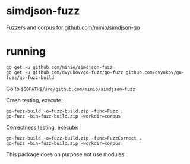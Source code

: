 # simdjson-fuzz
Fuzzers and corpus for [github.com/minio/simdjson-go](https://github.com/minio/simdjson-go)

# running

```
go get -u github.com/minio/simdjson-fuzz
go get -u github.com/dvyukov/go-fuzz/go-fuzz github.com/dvyukov/go-fuzz/go-fuzz-build
```

Go to `$GOPATH$/src/github.com/minio/simdjson-fuzz`

Crash testing, execute:
```
go-fuzz-build -o=fuzz-build.zip -func=Fuzz .
go-fuzz -bin=fuzz-build.zip -workdir=corpus
```

Correctness testing, execute:
```
go-fuzz-build -o=fuzz-build.zip -func=FuzzCorrect .
go-fuzz -bin=fuzz-build.zip -workdir=corpus
```

This package does on purpose not use modules.
